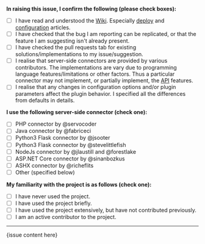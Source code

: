 **In raising this issue, I confirm the following (please check boxes):**

- [ ] I have read and understood the [Wiki](https://github.com/servocoder/RichFilemanager/wiki). Especially [deploy](https://github.com/servocoder/RichFilemanager/wiki/Deploy-and-setup) and [configuration](https://github.com/servocoder/RichFilemanager/wiki/Configuration-options) articles.
- [ ] I have checked that the bug I am reporting can be replicated, or that the feature I am suggesting isn't already present.
- [ ] I have checked the pull requests tab for existing solutions/implementations to my issue/suggestion.
- [ ] I realise that server-side connectors are provided by various contributors. The implementations are vary due to programming language features/limitations or other factors. Thus a particular connector may not implement, or partially implement, the [API](https://github.com/servocoder/RichFilemanager/wiki/API) features.
- [ ] I realise that any changes in configuration options and/or plugin parameters affect the plugin behavior. I specified all the differences from defaults in details.

**I use the following server-side connector (check one):**

- [ ] PHP connector by @servocoder
- [ ] Java connector by @fabriceci
- [ ] Python3 Flask connector by @jsooter
- [ ] Python3 Flask connector by @stevelittlefish
- [ ] NodeJs connector by @jlaustill and @forestlake
- [ ] ASP.NET Core connector by @sinanbozkus
- [ ] ASHX connector by @richeflits
- [ ] Other (specified below)

**My familiarity with the project is as follows (check one):**

- [ ] I have never used the project.
- [ ] I have used the project briefly.
- [ ] I have used the project extensively, but have not contributed previously.
- [ ] I am an active contributor to the project.

---

{issue content here}